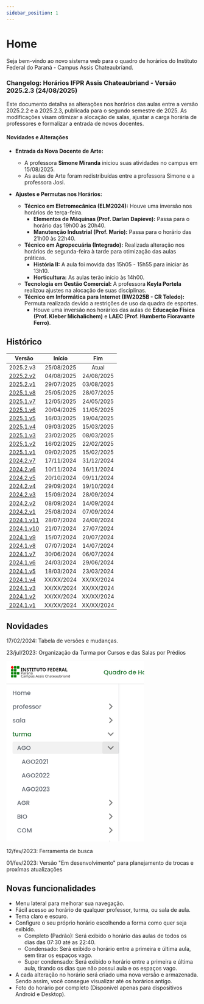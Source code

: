 ```yaml
---
sidebar_position: 1
---
```


# Home

<p>
  Seja bem-vindo ao novo sistema web para o quadro de horários do Instituto Federal do Paraná - Campus Assis Chateaubriand. 
</p>


### Changelog: Horários IFPR Assis Chateaubriand - Versão 2025.2.3 (24/08/2025)

Este documento detalha as alterações nos horários das aulas entre a versão 2025.2.2 e a 2025.2.3, publicada para o segundo semestre de 2025. As modificações visam otimizar a alocação de salas, ajustar a carga horária de professores e formalizar a entrada de novos docentes.

#### Novidades e Alterações

*   **Entrada da Nova Docente de Arte:**
    *   A professora **Simone Miranda** iniciou suas atividades no campus em 15/08/2025.
    *   As aulas de Arte foram redistribuídas entre a professora Simone e a professora Josi.

*   **Ajustes e Permutas nos Horários:**
    *   **Técnico em Eletromecânica (ELM2024):** Houve uma inversão nos horários de terça-feira.
        *   **Elementos de Máquinas (Prof. Darlan Dapieve):** Passa para o horário das 19h00 às 20h40.
        *   **Manutenção Industrial (Prof. Mario):** Passa para o horário das 21h00 às 22h40.
    *   **Técnico em Agropecuária (Integrado):** Realizada alteração nos horários de segunda-feira à tarde para otimização das aulas práticas.
        *   **História II:** A aula foi movida das 15h05 - 15h55 para iniciar às 13h10.
        *   **Horticultura:** As aulas terão início às 14h00.
    *   **Tecnologia em Gestão Comercial:** A professora **Keyla Portela** realizou ajustes na alocação de suas disciplinas.
    *   **Técnico em Informática para Internet (IIW2025B - CR Toledo):** Permuta realizada devido a restrições de uso da quadra de esportes.
        *   Houve uma inversão nos horários das aulas de **Educação Física (Prof. Kleber Michalichem)** e **LAEC (Prof. Humberto Fioravante Ferro)**.
        

## Histórico

| Versão                              |   Início   |    Fim     |
| ----------------------------------- | :--------: | :--------: |
| 2025.2.v3                           | 25/08/2025 |   Atual    |
| [2025.2.v2](/docs/2025.2.2/intro)   | 04/08/2025 | 24/08/2025 |
| [2025.2.v1](/docs/2025.2.1/intro)   | 29/07/2025 | 03/08/2025 |
| [2025.1.v8](/docs/2025.1.8/intro)   | 25/05/2025 | 28/07/2025 |
| [2025.1.v7](/docs/2025.1.7/intro)   | 12/05/2025 | 24/05/2025 |
| [2025.1.v6](/docs/2025.1.6/intro)   | 20/04/2025 | 11/05/2025 |
| [2025.1.v5](/docs/2025.1.5/intro)   | 16/03/2025 | 19/04/2025 |
| [2025.1.v4](/docs/2025.1.4/intro)   | 09/03/2025 | 15/03/2025 |
| [2025.1.v3](/docs/2025.1.3/intro)   | 23/02/2025 | 08/03/2025 |
| [2025.1.v2](/docs/2025.1.2/intro)   | 16/02/2025 | 22/02/2025 |
| [2025.1.v1](/docs/2025.1.1/intro)   | 09/02/2025 | 15/02/2025 |
| [2024.2.v7](/docs/2024.2.7/intro)   | 17/11/2024 | 31/12/2024 |
| [2024.2.v6](/docs/2024.2.6/intro)   | 10/11/2024 | 16/11/2024 |
| [2024.2.v5](/docs/2024.2.5/intro)   | 20/10/2024 | 09/11/2024 |
| [2024.2.v4](/docs/2024.2.4/intro)   | 29/09/2024 | 19/10/2024 |
| [2024.2.v3](/docs/2024.2.3/intro)   | 15/09/2024 | 28/09/2024 |
| [2024.2.v2](/docs/2024.2.2/intro)   | 08/09/2024 | 14/09/2024 |
| [2024.2.v1](/docs/2024.2.1/intro)   | 25/08/2024 | 07/09/2024 |
| [2024.1.v11](/docs/2024.1.11/intro) | 28/07/2024 | 24/08/2024 |
| [2024.1.v10](/docs/2024.1.10/intro) | 21/07/2024 | 27/07/2024 |
| [2024.1.v9](/docs/2024.1.9/intro)   | 15/07/2024 | 20/07/2024 |
| [2024.1.v8](/docs/2024.1.8/intro)   | 07/07/2024 | 14/07/2024 |
| [2024.1.v7](/docs/2024.1.7/intro)   | 30/06/2024 | 06/07/2024 |
| [2024.1.v6](/docs/2024.1.6/intro)   | 24/03/2024 | 29/06/2024 |
| [2024.1.v5](/docs/2024.1.5/intro)   | 18/03/2024 | 23/03/2024 |
| [2024.1.v4](/docs/2024.1.4/intro)   | XX/XX/2024 | XX/XX/2024 |
| [2024.1.v3](/docs/2024.1.3/intro)   | XX/XX/2024 | XX/XX/2024 |
| [2024.1.v2](/docs/2024.1.2/intro)   | XX/XX/2024 | XX/XX/2024 |
| [2024.1.v1](/docs/2024.1.1/intro)   | XX/XX/2024 | XX/XX/2024 |




## Novidades

17/02/2024: Tabela de versões e mudanças.

23/jul/2023: Organização da Turma por Cursos e das Salas por Prédios

![novidade_menu_grupo](./assets/novidade_menu_grupo.png)

12/fev/2023: Ferramenta de busca

01/fev/2023: Versão "Em desenvolvimento" para planejamento de trocas e proxímas atualizações

## Novas funcionalidades


- Menu lateral para melhorar sua navegação.
- Fácil acesso ao horário de qualquer professor, turma, ou sala de aula.
- Tema claro e escuro.
- Configure o seu próprio horário escolhendo a forma como quer seja exibido.
  - Completo (Padrão): Será exibido o horário das aulas de todos os dias das 07:30 até as 22:40.
  - Condensado: Será exibido o horário entre a primeira e última aula, sem tirar os espaços vago.
  - Super condensado: Será exibido o horário entre a primeira e última aula, tirando os dias que não possui aula e os espaços vago.
- A cada alteração no horário será criado uma nova versão e armazenada. Sendo assim, você consegue visualizar até os horários antigo.
- Foto do horário por completo (Disponível apenas para dispositivos Android e Desktop).
